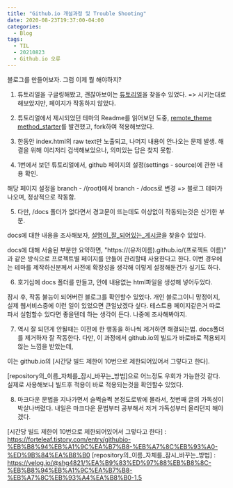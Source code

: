 ```yaml
---
title: "Github.io 개설과정 및 Trouble Shooting"
date: 2020-08-23T19:37:00-04:00
categories:
  - Blog 
tags:
  - TIL
  - 20210823
  - Github.io 오류
---
```


블로그를 만들어보자.
그럼 이제 뭘 해야하지?

1) 튜토리얼을 구글링해봤고, 괜찮아보이는 [튜토리얼]을 찾을수 있었다.
=> 시키는대로 해보았지만, 페이지가 작동하지 않았다.

2) 튜토리얼에서 제시되었던 테마의 Readme를 읽어보던 도중, [remote_theme method_starter]를 발견했고, fork하여 적용해보았다.

3) 한동안 index.html의 raw text만 노출되고, 나머지 내용이 안나오는 문제 발생. 해결을 위해 이리저리 검색해보았으나, 의미있는 답은 찾지 못함.

4) 1번에서 보던 튜토리얼에서, github 페이지의 설정(settings - source)에 관한 내용 확인.

해당 페이지 설정을 branch - /(root)에서 branch - /docs로 변경
=> 블로그 테마가 나오며, 정상적으로 작동함.

5) 다만, /docs 폴더가 없다면서 경고문이 뜨는데도 이상없이 작동되는것은 신기한 부분.

docs에 대한 내용을 조사해보자, [설명이_잘_되어있는_게시글]을 찾을수 있었다.

docs에 대해 서술된 부분만 요약하면, 
"https://(유저이름).github.io/(프로젝트 이름)"
과 같은 방식으로 프로젝트별 페이지를 만들어 관리할때 사용한다고 한다.
이번 경우에는 테마를 제작하신분께서 사전에 확장성을 생각해 이렇게 설정해둔건가 싶기도 하다.

6) 호기심에 docs 폴더를 만들고, 안에 내용없는 html파일을 생성해 넣어두었다.

잠시 후, 작동 불능이 되어버린 블로그를 확인할수 있었다. 
개인 블로그이니 망정이지, 실제 웹서비스중에 이런 일이 있었으면 큰일났겠다 싶다. 
테스트용 페이지같은거 따로 파서 실험할수 있다면 좋을텐데 하는 생각이 든다. 나중에 조사해봐야지.

7) 역시 잘 되던게 안될때는 이전에 한 행동을 하나씩 제거하면 해결되는법. docs폴더를 제거하자 잘 작동한다.
다만, 이 과정에서 github.io의 빌드가 바로바로 적용되지 않는 느낌을 받았는데,

이는 github.io의 [시간당 빌드 제한이 10번으로 제한되어있어서 그렇다고 한다].

[repository의_이름_자체를_잠시_바꾸는_방법]으로 어느정도 우회가 가능한것 같다. 실제로 사용해보니 빌드후 적용이 바로 적용되는것을 확인할수 있었다. 

8) 마크다운 문법을 지나가면서 슬쩍슬쩍 본정도로밖에 몰라서, 첫번째 글의 가독성이 박살나버렸다.
내일은 마크다운 문법부터 공부해서 저거 가독성부터 올리던지 해야겠다.


[튜토리얼]: https://dreamgonfly.github.io/blog/jekyll-remote-theme/
[remote_theme method_starter]: https://github.com/mmistakes/minimal-mistakes
[설명이_잘_되어있는_게시글]: https://mygumi.tistory.com/285
[시간당 빌드 제한이 10번으로 제한되어있어서 그렇다고 한다] : https://forteleaf.tistory.com/entry/githubio-%EB%B8%94%EB%A1%9C%EA%B7%B8-%EB%A7%8C%EB%93%A0-%ED%9B%84%EA%B8%B0
[repository의_이름_자체를_잠시_바꾸는_방법] : https://velog.io/@shg4821/%EA%B9%83%ED%97%88%EB%B8%8C-%EB%B8%94%EB%A1%9C%EA%B7%B8-%EB%A7%8C%EB%93%A4%EA%B8%B0-1.5